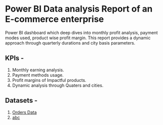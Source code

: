 # Power BI Data analysis Report of an E-commerce enterprise
Power BI dashboard which deep dives into monthly profit analysis, payment modes used, product wise profit margin. This report provides a dynamic approach through quarterly durations and city basis parameters.  

## KPIs -
1. Monthly earning analysis.
2. Payment methods usage.
3. Profit margins of Impactful products.
4. Dynamic analysis through Quaters and cities.

## Datasets -
1. <a href="https://github.com/RiyonDas/Power-BI-Data-analysis-of-an-E-commerce-enterprise/blob/b1f4839d29a3ca367cf1bae0ebfdcef240e8b92c/Orders.csv">Orders Data
2. <a href="https://github.com/RiyonDas/Power-BI-Data-analysis-of-an-E-commerce-enterprise/blob/d580737c66d659be67a65acc34fc0f8cd6e8aafb/Details.csv">abc

